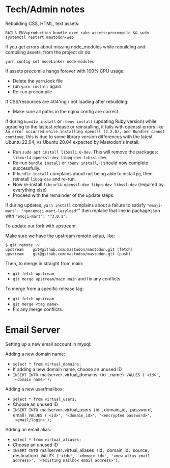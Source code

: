 # Tech/Admin notes

Rebuilding CSS, HTML, text assets:

`RAILS_ENV=production bundle exec rake assets:precompile && sudo systemctl restart mastodon-web`


If you get errors about missing node_modules while rebuilding and compiling assets, from the project dir do:

`yarn config set nodeLinker node-modules`


If assets precomile hangs forever with 100% CPU usage:

- Delete the yarn.lock file
- run `yarn install` again
- Re-run precompile


If CSS/resources are 404'ing / not loading after rebuilding:

- Make sure all paths in the nginx config are correct.


If during `bundle install` or `rbenv install` (updating Ruby version) while ugrading to the lastest release or reinstalling, it fails with openssl errors like `An error occurred while installing openssl (2.2.0), and Bundler cannot continue`, this is due to some library version differences with the latest Ubuntu 22.04, vs Ubuntu 20.04 expected by Mastodon's install.

- Run `sudo apt install libssl1.0-dev`. This will remove the packages: `libcurl4-openssl-dev libpq-dev libssl-dev`
- Re-run `bundle install` or `rbenv install`, it should now complete successfully.
- If `bundle install` complains about not being able to install `pg`, then reinstall `libpq-dev` and re-run.
- Now re-install `libcurl4-openssl-dev libpq-dev libssl-dev` (required by everything else)
- Proceed with the remainder of the update steps.



If during updates, `yarn install` complains about a failure to satisfy `"emoji-mart": "npm:emoji-mart-lazyload"`" then replace that line in package.json with `"emoji-mart": "^3.0.1"`.


To update our fork with upstream:

Make sure we have the upstream remote setup, like:

```
$ git remote -v
upstream	git@github.com:mastodon/mastodon.git (fetch)
upstream	git@github.com:mastodon/mastodon.git (push)
```

Then, to merge in straight from main:

- `git fetch upstream`
- `git merge upstream/main main` and fix any conflicts

To merge from a specific release tag:

- `git fetch upstream`
- `git merge <tag name>`
- Fix any merge conflicts.


# Email Server

Setting up a new email account in mysql:

Adding a new domain name:

- `select * from virtual_domains;`
- If adding a new domain name, choose an unused ID
- `INSERT INTO `mailserver`.`virtual_domains` (`id` ,`name`) VALUES ('<id>', '<domain name>');`

Adding a new user/mailbox:

- `select * from virtual_users;`
- Choose an unused ID
- `INSERT INTO `mailserver`.`virtual_users` (`id` ,`domain_id`, `password`, `email`) VALUES ('<id>', '<domain_id>', '<encrypted password>', '<email/login>');`

Adding an email alias:

- `select * from virtual_aliases;`
- Choose an unused ID
- `INSERT INTO `mailserver`.`virtual_aliases` (`id`, `domain_id`, `source`, `destination`) VALUES ('<id>', '<domain_id>', '<new alias email address>', '<existing mailbox email address>');`

